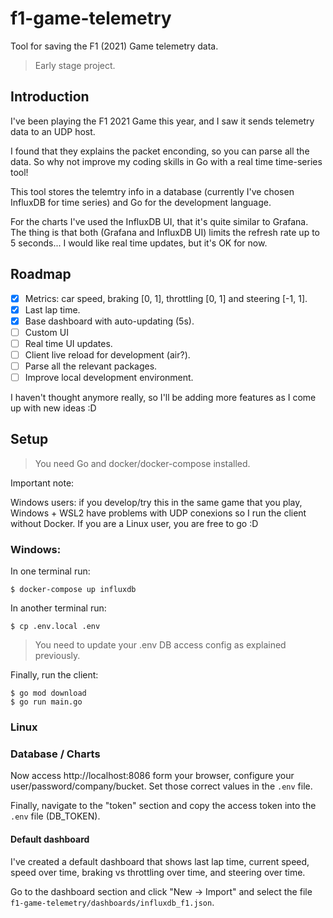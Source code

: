 # f1-game-telemetry

Tool for saving the F1 (2021) Game telemetry data. 

> Early stage project.

## Introduction

I've been playing the F1 2021 Game this year, and I saw it sends telemetry data to an UDP host.

I found that they explains the packet enconding, so you can parse all the data. So why not improve my coding skills in Go with a real time time-series tool!

This tool stores the telemtry info in a database (currently I've chosen InfluxDB for time series) and Go for the development language.

For the charts I've used the InfluxDB UI, that it's quite similar to Grafana. The thing is that both (Grafana and InfluxDB UI) limits the refresh rate up to 5 seconds... I would like real time updates, but it's OK for now. 

## Roadmap

- [x] Metrics: car speed, braking [0, 1], throttling [0, 1] and steering [-1, 1].
- [x] Last lap time.
- [x] Base dashboard with auto-updating (5s).
- [ ] Custom UI
- [ ] Real time UI updates.
- [ ] Client live reload for development (air?).
- [ ] Parse all the relevant packages.
- [ ] Improve local development environment.

I haven't thought anymore really, so I'll be adding more features as I come up with new ideas :D

## Setup

> You need Go and docker/docker-compose installed.

Important note:

Windows users: if you develop/try this in the same game that you play, Windows + WSL2 have problems with UDP conexions so I run the client without Docker. If you are a Linux user, you are free to go :D

### Windows:

In one terminal run:

```
$ docker-compose up influxdb
```

In another terminal run:

```
$ cp .env.local .env
```

> You need to update your .env DB access config as explained previously.

Finally, run the client:

```
$ go mod download
$ go run main.go
```

### Linux

### Database / Charts

Now access http://localhost:8086 form your browser, configure your user/password/company/bucket. Set those correct values in the `.env` file. 

Finally, navigate to the "token" section and copy the access token into  the `.env` file (DB_TOKEN).

#### Default dashboard

I've created a default dashboard that shows last lap time, current speed, speed over time, braking vs throttling over time, and steering over time.

Go to the dashboard section and click "New -> Import" and select the file `f1-game-telemetry/dashboards/influxdb_f1.json`.
